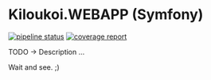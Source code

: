 # Kiloukoi.WEBAPP (Symfony)

[![pipeline status](https://gitlab.com/kiloukoi/Kiloukoi.WEBAPP/badges/develop/pipeline.svg)](https://gitlab.com/kiloukoi/Kiloukoi.WEBAPP/-/commits/develop)
[![coverage report](https://gitlab.com/kiloukoi/Kiloukoi.WEBAPP/badges/develop/coverage.svg)](https://gitlab.com/kiloukoi/Kiloukoi.WEBAPP/-/commits/develop)

TODO -> Description ...

Wait and see. ;)